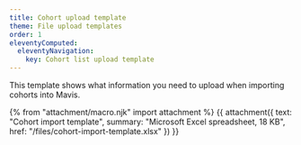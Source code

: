 ```yaml
---
title: Cohort upload template
theme: File upload templates
order: 1
eleventyComputed:
  eleventyNavigation:
    key: Cohort list upload template
---
```


This template shows what information you need to upload when importing cohorts into Mavis.

{% from "attachment/macro.njk" import attachment %}
{{ attachment({
  text: "Cohort import template",
  summary: "Microsoft Excel spreadsheet, 18 KB",
  href: "/files/cohort-import-template.xlsx"
}) }}

